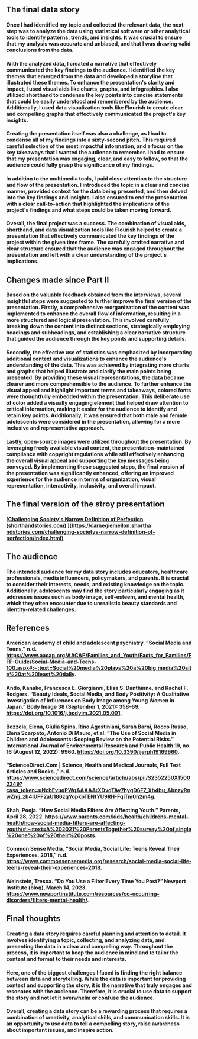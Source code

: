 
## The final data story

 
  
#### Once I had identified my topic and collected the relevant data, the next step was to analyze the data using statistical software or other analytical tools to identify patterns, trends, and insights. It was crucial to ensure that my analysis was accurate and unbiased, and that I was drawing valid conclusions from the data.

#### With the analyzed data, I created a narrative that effectively communicated the key findings to the audience. I identified the key themes that emerged from the data and developed a storyline that illustrated these themes. To enhance the presentation's clarity and impact, I used visual aids like charts, graphs, and infographics. I also utilized shorthand to condense the key points into concise statements that could be easily understood and remembered by the audience. Additionally, I used data visualization tools like Flourish to create clear and compelling graphs that effectively communicated the project's key insights.

#### Creating the presentation itself was also a challenge, as I had to condense all of my findings into a sixty-second pitch. This required careful selection of the most impactful information, and a focus on the key takeaways that I wanted the audience to remember. I had to ensure that my presentation was engaging, clear, and easy to follow, so that the audience could fully grasp the significance of my findings.

#### In addition to the multimedia tools, I paid close attention to the structure and flow of the presentation. I introduced the topic in a clear and concise manner, provided context for the data being presented, and then delved into the key findings and insights. I also ensured to end the presentation with a clear call-to-action that highlighted the implications of the project's findings and what steps could be taken moving forward.

#### Overall, the final project was a success. The combination of visual aids, shorthand, and data visualization tools like Flourish helped to create a presentation that effectively communicated the key findings of the project within the given time frame. The carefully crafted narrative and clear structure ensured that the audience was engaged throughout the presentation and left with a clear understanding of the project's implications.

## Changes made since Part II

#### Based on the valuable feedback obtained from the interviews, several insightful steps were suggested to further improve the final version of the presentation. Firstly, a comprehensive reorganization of the content was implemented to enhance the overall flow of information, resulting in a more structured and logical presentation. This involved carefully breaking down the content into distinct sections, strategically employing headings and subheadings, and establishing a clear narrative structure that guided the audience through the key points and supporting details.

#### Secondly, the effective use of statistics was emphasized by incorporating additional context and visualizations to enhance the audience's understanding of the data. This was achieved by integrating more charts and graphs that helped illustrate and clarify the main points being presented. By providing these visual representations, the data became clearer and more comprehensible to the audience. To further enhance the visual appeal and highlight important terms and takeaways, colored fonts were thoughtfully embedded within the presentation. This deliberate use of color added a visually engaging element that helped draw attention to critical information, making it easier for the audience to identify and retain key points. Additionally, it was ensured that both male and female adolescents were considered in the presentation, allowing for a more inclusive and representative approach. 

#### Lastly, open-source images were utilized throughout the presentation. By leveraging freely available visual content, the presentation-maintained compliance with copyright regulations while still effectively enhancing the overall visual appeal and supporting the key messages being conveyed. By implementing these suggested steps, the final version of the presentation was significantly enhanced, offering an improved experience for the audience in terms of organization, visual representation, interactivity, inclusivity, and overall impact.


## The final version of the stroy presentation 

#### [[Challenging Society's Narrow Definition of Perfection (shorthandstories.com)  ](https://carnegiemellon.shortha ndstories.com/challenging-societys-narrow-definition-of-perfection/index.html) ](https://carnegiemellon.shorthandstories.com/challenging-societys-narrow-definition-of-perfection/index.html)


## The audience

#### The intended audience for my data story includes educators, healthcare professionals, media influencers, policymakers, and parents. It is crucial to consider their interests, needs, and existing knowledge on the topic. Additionally, adolescents may find the story particularly engaging as it addresses issues such as body image, self-esteem, and mental health, which they often encounter due to unrealistic beauty standards and identity-related challenges.




## References

#### American academy of child and adolescent psychiatry. “Social Media and Teens,” n.d. https://www.aacap.org/AACAP/Families_and_Youth/Facts_for_Families/FFF-Guide/Social-Media-and-Teens-100.aspx#:~:text=Social%20media%20plays%20a%20big,media%20site%20at%20least%20daily. 
#### Ando, Kanako, Francesca E. Giorgianni, Elisa S. Danthinne, and Rachel F. Rodgers. “Beauty Ideals, Social Media, and Body Positivity: A Qualitative Investigation of Influences on Body Image among Young Women in Japan.” Body Image 38 (September 1, 2021): 358–69. https://doi.org/10.1016/j.bodyim.2021.05.001. 
#### Bozzola, Elena, Giulia Spina, Rino Agostiniani, Sarah Barni, Rocco Russo, Elena Scarpato, Antonio Di Mauro, et al. “The Use of Social Media in Children and Adolescents: Scoping Review on the Potential Risks.” International Journal of Environmental Research and Public Health 19, no. 16 (August 12, 2022): 9960. https://doi.org/10.3390/ijerph19169960.
#### “ScienceDirect.Com | Science, Health and Medical Journals, Full Text Articles and Books.,” n.d. https://www.sciencedirect.com/science/article/abs/pii/S2352250X15002249?casa_token=uNcbEvuqPWgAAAAA:XDvqTAy7hygD6F7_Xh4bu_AbnzyRnwZmj_zh4IUFF2aU186zqYopkbTENtYU9RH-FqiTm0h2m4g. 
#### Shah, Pooja. “How Social Media Filters Are Affecting Youth.” Parents, April 28, 2022. https://www.parents.com/kids/health/childrens-mental-health/how-social-media-filters-are-affecting-youth/#:~:text=A%202021%20ParentsTogether%20survey%20of,single%20one%20of%20their%20posts. 
#### Common Sense Media. “Social Media, Social Life: Teens Reveal Their Experiences, 2018,” n.d. https://www.commonsensemedia.org/research/social-media-social-life-teens-reveal-their-experiences-2018. 
#### Weinstein, Tresca. “Do You Use a Filter Every Time You Post?” Newport Institute (blog), March 14, 2023. https://www.newportinstitute.com/resources/co-occurring-disorders/filters-mental-health/. 


## Final thoughts


#### Creating a data story requires careful planning and attention to detail. It involves identifying a topic, collecting, and analyzing data, and presenting the data in a clear and compelling way. Throughout the process, it is important to keep the audience in mind and to tailor the content and format to their needs and interests.

#### Here, one of the biggest challenges I faced is finding the right balance between data and storytelling. While the data is important for providing context and supporting the story, it is the narrative that truly engages and resonates with the audience. Therefore, it is crucial to use data to support the story and not let it overwhelm or confuse the audience.

#### Overall, creating a data story can be a rewarding process that requires a combination of creativity, analytical skills, and communication skills. It is an opportunity to use data to tell a compelling story, raise awareness about important issues, and inspire action.

